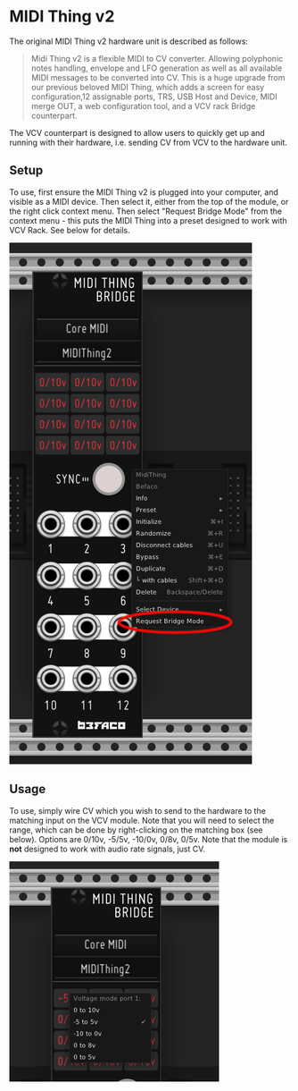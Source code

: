 # MIDI Thing v2

The original MIDI Thing v2 hardware unit is described as follows:

> Midi Thing v2 is a flexible MIDI to CV converter. Allowing polyphonic notes handling, envelope and LFO generation as well as all available MIDI messages to be converted into CV. This is a huge upgrade from our previous beloved MIDI Thing, which adds a screen for easy configuration,12 assignable ports, TRS, USB Host and Device, MIDI merge OUT, a web configuration tool, and a VCV rack Bridge counterpart.

The VCV counterpart is designed to allow users to quickly get up and running with their hardware, i.e. sending CV from VCV to the hardware unit. 

## Setup 

To use, first ensure the MIDI Thing v2 is plugged into your computer, and visible as a MIDI device. Then select it, either from the top of the module, or the right click context menu. Then select "Request Bridge Mode" from the context menu - this puts the MIDI Thing into a preset designed to work with VCV Rack. See below for details.

![MIDI Thing Config](img/MidiThingV2.png "MIDI Thing v2 Setup")

## Usage

To use, simply wire CV which you wish to send to the hardware to the matching input on the VCV module. Note that you will need to select the range, which can be done by right-clicking on the matching box (see below). Options are 0/10v, -5/5v, -10/0v, 0/8v, 0/5v. Note that the module is **not** designed to work with audio rate signals, just CV.

![MIDI Thing Voltage Range](img/VoltageRange.png "MIDI Thing v2 Voltage Range")

